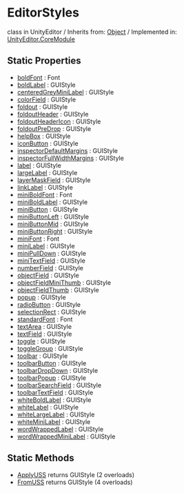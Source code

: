 # EditorStyles
class in UnityEditor
 / Inherits from: <a href="https://docs.unity3d.com/6000.2/Documentation/ScriptReference/Object.html">Object</a> / Implemented in: <a href="https://docs.unity3d.com/6000.2/Documentation/ScriptReference/UnityEditor.CoreModule.html">UnityEditor.CoreModule</a>

## Static Properties
- <a href="https://docs.unity3d.com/6000.2/Documentation/ScriptReference/EditorStyles-boldFont.html">boldFont</a> : Font
- <a href="https://docs.unity3d.com/6000.2/Documentation/ScriptReference/EditorStyles-boldLabel.html">boldLabel</a> : GUIStyle
- <a href="https://docs.unity3d.com/6000.2/Documentation/ScriptReference/EditorStyles-centeredGreyMiniLabel.html">centeredGreyMiniLabel</a> : GUIStyle
- <a href="https://docs.unity3d.com/6000.2/Documentation/ScriptReference/EditorStyles-colorField.html">colorField</a> : GUIStyle
- <a href="https://docs.unity3d.com/6000.2/Documentation/ScriptReference/EditorStyles-foldout.html">foldout</a> : GUIStyle
- <a href="https://docs.unity3d.com/6000.2/Documentation/ScriptReference/EditorStyles-foldoutHeader.html">foldoutHeader</a> : GUIStyle
- <a href="https://docs.unity3d.com/6000.2/Documentation/ScriptReference/EditorStyles-foldoutHeaderIcon.html">foldoutHeaderIcon</a> : GUIStyle
- <a href="https://docs.unity3d.com/6000.2/Documentation/ScriptReference/EditorStyles-foldoutPreDrop.html">foldoutPreDrop</a> : GUIStyle
- <a href="https://docs.unity3d.com/6000.2/Documentation/ScriptReference/EditorStyles-helpBox.html">helpBox</a> : GUIStyle
- <a href="https://docs.unity3d.com/6000.2/Documentation/ScriptReference/EditorStyles-iconButton.html">iconButton</a> : GUIStyle
- <a href="https://docs.unity3d.com/6000.2/Documentation/ScriptReference/EditorStyles-inspectorDefaultMargins.html">inspectorDefaultMargins</a> : GUIStyle
- <a href="https://docs.unity3d.com/6000.2/Documentation/ScriptReference/EditorStyles-inspectorFullWidthMargins.html">inspectorFullWidthMargins</a> : GUIStyle
- <a href="https://docs.unity3d.com/6000.2/Documentation/ScriptReference/EditorStyles-label.html">label</a> : GUIStyle
- <a href="https://docs.unity3d.com/6000.2/Documentation/ScriptReference/EditorStyles-largeLabel.html">largeLabel</a> : GUIStyle
- <a href="https://docs.unity3d.com/6000.2/Documentation/ScriptReference/EditorStyles-layerMaskField.html">layerMaskField</a> : GUIStyle
- <a href="https://docs.unity3d.com/6000.2/Documentation/ScriptReference/EditorStyles-linkLabel.html">linkLabel</a> : GUIStyle
- <a href="https://docs.unity3d.com/6000.2/Documentation/ScriptReference/EditorStyles-miniBoldFont.html">miniBoldFont</a> : Font
- <a href="https://docs.unity3d.com/6000.2/Documentation/ScriptReference/EditorStyles-miniBoldLabel.html">miniBoldLabel</a> : GUIStyle
- <a href="https://docs.unity3d.com/6000.2/Documentation/ScriptReference/EditorStyles-miniButton.html">miniButton</a> : GUIStyle
- <a href="https://docs.unity3d.com/6000.2/Documentation/ScriptReference/EditorStyles-miniButtonLeft.html">miniButtonLeft</a> : GUIStyle
- <a href="https://docs.unity3d.com/6000.2/Documentation/ScriptReference/EditorStyles-miniButtonMid.html">miniButtonMid</a> : GUIStyle
- <a href="https://docs.unity3d.com/6000.2/Documentation/ScriptReference/EditorStyles-miniButtonRight.html">miniButtonRight</a> : GUIStyle
- <a href="https://docs.unity3d.com/6000.2/Documentation/ScriptReference/EditorStyles-miniFont.html">miniFont</a> : Font
- <a href="https://docs.unity3d.com/6000.2/Documentation/ScriptReference/EditorStyles-miniLabel.html">miniLabel</a> : GUIStyle
- <a href="https://docs.unity3d.com/6000.2/Documentation/ScriptReference/EditorStyles-miniPullDown.html">miniPullDown</a> : GUIStyle
- <a href="https://docs.unity3d.com/6000.2/Documentation/ScriptReference/EditorStyles-miniTextField.html">miniTextField</a> : GUIStyle
- <a href="https://docs.unity3d.com/6000.2/Documentation/ScriptReference/EditorStyles-numberField.html">numberField</a> : GUIStyle
- <a href="https://docs.unity3d.com/6000.2/Documentation/ScriptReference/EditorStyles-objectField.html">objectField</a> : GUIStyle
- <a href="https://docs.unity3d.com/6000.2/Documentation/ScriptReference/EditorStyles-objectFieldMiniThumb.html">objectFieldMiniThumb</a> : GUIStyle
- <a href="https://docs.unity3d.com/6000.2/Documentation/ScriptReference/EditorStyles-objectFieldThumb.html">objectFieldThumb</a> : GUIStyle
- <a href="https://docs.unity3d.com/6000.2/Documentation/ScriptReference/EditorStyles-popup.html">popup</a> : GUIStyle
- <a href="https://docs.unity3d.com/6000.2/Documentation/ScriptReference/EditorStyles-radioButton.html">radioButton</a> : GUIStyle
- <a href="https://docs.unity3d.com/6000.2/Documentation/ScriptReference/EditorStyles-selectionRect.html">selectionRect</a> : GUIStyle
- <a href="https://docs.unity3d.com/6000.2/Documentation/ScriptReference/EditorStyles-standardFont.html">standardFont</a> : Font
- <a href="https://docs.unity3d.com/6000.2/Documentation/ScriptReference/EditorStyles-textArea.html">textArea</a> : GUIStyle
- <a href="https://docs.unity3d.com/6000.2/Documentation/ScriptReference/EditorStyles-textField.html">textField</a> : GUIStyle
- <a href="https://docs.unity3d.com/6000.2/Documentation/ScriptReference/EditorStyles-toggle.html">toggle</a> : GUIStyle
- <a href="https://docs.unity3d.com/6000.2/Documentation/ScriptReference/EditorStyles-toggleGroup.html">toggleGroup</a> : GUIStyle
- <a href="https://docs.unity3d.com/6000.2/Documentation/ScriptReference/EditorStyles-toolbar.html">toolbar</a> : GUIStyle
- <a href="https://docs.unity3d.com/6000.2/Documentation/ScriptReference/EditorStyles-toolbarButton.html">toolbarButton</a> : GUIStyle
- <a href="https://docs.unity3d.com/6000.2/Documentation/ScriptReference/EditorStyles-toolbarDropDown.html">toolbarDropDown</a> : GUIStyle
- <a href="https://docs.unity3d.com/6000.2/Documentation/ScriptReference/EditorStyles-toolbarPopup.html">toolbarPopup</a> : GUIStyle
- <a href="https://docs.unity3d.com/6000.2/Documentation/ScriptReference/EditorStyles-toolbarSearchField.html">toolbarSearchField</a> : GUIStyle
- <a href="https://docs.unity3d.com/6000.2/Documentation/ScriptReference/EditorStyles-toolbarTextField.html">toolbarTextField</a> : GUIStyle
- <a href="https://docs.unity3d.com/6000.2/Documentation/ScriptReference/EditorStyles-whiteBoldLabel.html">whiteBoldLabel</a> : GUIStyle
- <a href="https://docs.unity3d.com/6000.2/Documentation/ScriptReference/EditorStyles-whiteLabel.html">whiteLabel</a> : GUIStyle
- <a href="https://docs.unity3d.com/6000.2/Documentation/ScriptReference/EditorStyles-whiteLargeLabel.html">whiteLargeLabel</a> : GUIStyle
- <a href="https://docs.unity3d.com/6000.2/Documentation/ScriptReference/EditorStyles-whiteMiniLabel.html">whiteMiniLabel</a> : GUIStyle
- <a href="https://docs.unity3d.com/6000.2/Documentation/ScriptReference/EditorStyles-wordWrappedLabel.html">wordWrappedLabel</a> : GUIStyle
- <a href="https://docs.unity3d.com/6000.2/Documentation/ScriptReference/EditorStyles-wordWrappedMiniLabel.html">wordWrappedMiniLabel</a> : GUIStyle

## Static Methods
- <a href="https://docs.unity3d.com/6000.2/Documentation/ScriptReference/EditorStyles.ApplyUSS.html">ApplyUSS</a> returns GUIStyle (2 overloads)
- <a href="https://docs.unity3d.com/6000.2/Documentation/ScriptReference/EditorStyles.FromUSS.html">FromUSS</a> returns GUIStyle (4 overloads)
